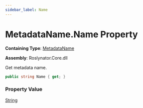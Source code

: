 ```yaml
---
sidebar_label: Name
---
```


# MetadataName\.Name Property

**Containing Type**: [MetadataName](../index.md)

**Assembly**: Roslynator\.Core\.dll

  
Get metadata name\.

```csharp
public string Name { get; }
```

### Property Value

[String](https://docs.microsoft.com/en-us/dotnet/api/system.string)

